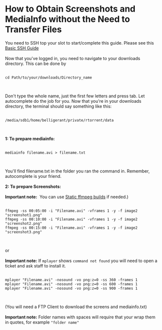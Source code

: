 <h1>How to Obtain Screenshots and MediaInfo without the Need to Transfer Files</h1>

        
You need to SSH top your slot to start&#x2F;complete this guide. Please see this <a href="https://www.feralhosting.com/faq/view?question=12">Basic SSH Guide</a><br>
<br>
Now that you&#x27;ve logged in, you need to navigate to your downloads directory. This can be done by <br>
<br>
<pre><code>cd Path&#x2F;to&#x2F;your&#x2F;downloads&#x2F;Directory_name</code></pre><br>
Don&#x27;t type the whole name, just the first few letters and press tab. Let autocomplete do the job for you. Now that you&#x27;re in your downloads directory, the terminal should say something like this: <br>
<br>
<pre><code>&#x2F;media&#x2F;sdb1&#x2F;home&#x2F;belligerant&#x2F;private&#x2F;rtorrent&#x2F;data</code></pre><br>
<strong>1: To prepare mediainfo:</strong> <br>
 <br>
<pre><code>mediainfo filename.avi &gt; filename.txt</code></pre><br>
You&#x27;ll find filename.txt in the folder you ran the command in. Remember, autocomplete is your friend. <br>
<br>
<strong>2: To prepare Screenshots:</strong> <br>
<br>
<strong>Important note:</strong>&nbsp; You can use <a href="https://www.feralhosting.com/faq/view?question=268">Static ffmpeg builds</a> if needed.)<br>
<br>
<pre><code>ffmpeg -ss 00:05:00 -i &quot;Filename.avi&quot; -vframes 1 -y -f image2 &quot;screenshot1.png&quot;
ffmpeg -ss 00:10:00 -i &quot;Filename.avi&quot; -vframes 1 -y -f image2 &quot;screenshot2.png&quot;
ffmpeg -ss 00:15:00 -i &quot;Filename.avi&quot; -vframes 1 -y -f image2 &quot;screenshot3.png&quot;</code></pre><br>
or<br>
<br>
<strong>Important note:</strong> If <code>mplayer</code> shows <code>command not found</code> you will need to open a ticket and ask staff to install it.<br>
<br>
<pre><code>mplayer &quot;Filename.avi&quot; -nosound -vo png:z=0 -ss 360 -frames 1
mplayer &quot;Filename.avi&quot; -nosound -vo png:z=0 -ss 600 -frames 1
mplayer &quot;Filename.avi&quot; -nosound -vo png:z=0 -ss 900 -frames 1</code></pre><br>
(You will need a FTP Client to download the screens and mediainfo.txt)<br>
<br>
<strong>Important note:</strong> Folder names with spaces will require that your wrap them in quotes, for example <code>&quot;folder name&quot;</code><br>
<br>
